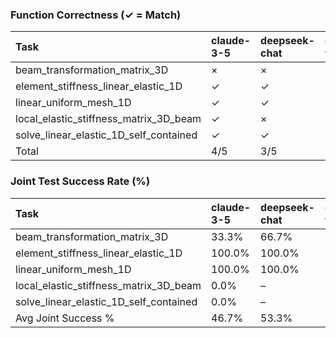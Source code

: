 ### Function Correctness (✓ = Match)

| Task                                   | claude-3-5   | deepseek-chat   | gemini-flash   | gemini-pro   | gpt-4o   |
|:---------------------------------------|:-------------|:----------------|:---------------|:-------------|:---------|
| beam_transformation_matrix_3D          | ×            | ×               | ×              | ×            | ✓        |
| element_stiffness_linear_elastic_1D    | ✓            | ✓               | ✓              | ×            | ✓        |
| linear_uniform_mesh_1D                 | ✓            | ✓               | ✓              | ✓            | ✓        |
| local_elastic_stiffness_matrix_3D_beam | ✓            | ×               | ×              | ×            | ✓        |
| solve_linear_elastic_1D_self_contained | ✓            | ✓               | ×              | ×            | ✓        |
| Total                                  | 4/5          | 3/5             | 2/5            | 1/5          | 5/5      |

### Joint Test Success Rate (%)

| Task                                   | claude-3-5   | deepseek-chat   | gemini-flash   | gemini-pro   | gpt-4o   |
|:---------------------------------------|:-------------|:----------------|:---------------|:-------------|:---------|
| beam_transformation_matrix_3D          | 33.3%        | 66.7%           | 33.3%          | 33.3%        | 33.3%    |
| element_stiffness_linear_elastic_1D    | 100.0%       | 100.0%          | 100.0%         | 100.0%       | 100.0%   |
| linear_uniform_mesh_1D                 | 100.0%       | 100.0%          | 100.0%         | 100.0%       | 100.0%   |
| local_elastic_stiffness_matrix_3D_beam | 0.0%         | –               | 0.0%           | 100.0%       | 50.0%    |
| solve_linear_elastic_1D_self_contained | 0.0%         | –               | 50.0%          | 100.0%       | 50.0%    |
| Avg Joint Success %                    | 46.7%        | 53.3%           | 56.7%          | 86.7%        | 66.7%    |

